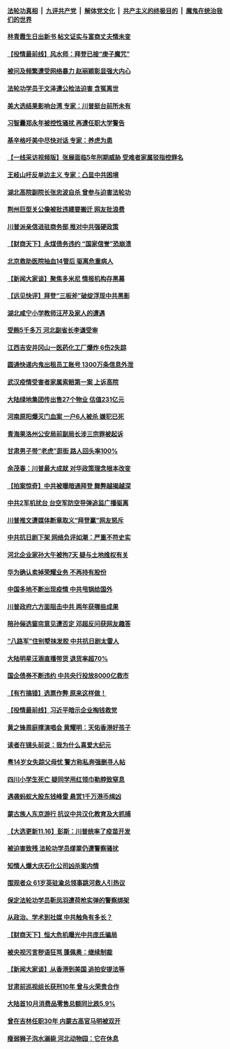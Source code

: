 ####  [法轮功真相](../../../../basic/blob/master/README.md?t=11180902) &nbsp;|&nbsp; [九评共产党](../../../../9ping.md/blob/master/README.md?t=11180902) &nbsp;|&nbsp; [解体党文化](../../../../jtdwh.md/blob/master/README.md?t=11180902)  &nbsp;|&nbsp; [共产主义的终极目的](../../../../gczydzjmd.md/blob/master/README.md?t=11180902) &nbsp;|&nbsp; [魔鬼在统治我们的世界](../../../../mgztzwmdsj.md/blob/master/README.md?t=11180902) 

#### [林青霞生日出新书 帖文证实与富商丈夫情未变](../pages/nsc413/n12556732.md?t=11180902) 

#### [【役情最前线】风水师：拜登已接“庚子魔咒”](../pages/nsc413/n12556474.md?t=11180902) 

#### [被问及频繁遭受网络暴力 赵丽颖彰显强大内心](../pages/nsc413/n12556538.md?t=11180902) 

#### [法轮功学员于文泽遭公检法迫害 含冤离世](../pages/nsc413/n12555506.md?t=11180902) 

#### [美大选结果影响台湾 专家：川普挺台前所未有](../pages/nsc413/n12553940.md?t=11180902) 

#### [习智囊郑永年被控性骚扰 再遭任职大学警告](../pages/nsc413/n12556659.md?t=11180902) 

#### [基辛格吁美中尽快对话 专家：养虎为患](../pages/nsc413/n12556431.md?t=11180902) 

#### [【一线采访视频版】张展面临5年刑期威胁 受难者家属驳指控罪名](../pages/nsc413/n12555586.md?t=11180902) 

#### [王岐山吁反单边主义 专家：凸显中共困境](../pages/nsc413/n12556402.md?t=11180902) 

#### [湖北高院副院长张忠波自杀 曾参与迫害法轮功](../pages/nsc413/n12556168.md?t=11180902) 

#### [荆州巨型关公像被批违建要搬迁 网友批浪费](../pages/nsc413/n12556319.md?t=11180902) 

#### [川普派亲信进驻商务部 推对中共强硬政策](../pages/nsc413/n12556280.md?t=11180902) 

#### [【财商天下】永煤债务违约 “国家信誉”恐崩溃](../pages/nsc413/n12556362.md?t=11180902) 

#### [北京救助医院抽血14管后 驱离危重病人](../pages/nsc413/n12556062.md?t=11180902) 

#### [【新闻大家谈】聚焦多米尼 情报机构存黑幕](../pages/nsc413/n12556254.md?t=11180902) 

#### [【远见快评】拜登“三板斧”破绽浮现中共黑影](../pages/nsc413/n12554631.md?t=11180902) 

#### [湖北咸宁小学教师汪芹及家人的遭遇](../pages/nsc413/n12553830.md?t=11180902) 

#### [受贿5千多万 河北副省长李谦受审](../pages/nsc413/n12555812.md?t=11180902) 

#### [江西吉安井冈山一医药化工厂爆炸 6伤2失踪](../pages/nsc413/n12555656.md?t=11180902) 

#### [圆通快递内鬼出租员工账号 1300万条信息外泄](../pages/nsc413/n12555032.md?t=11180902) 

#### [武汉疫情受害者家属索赔第一案 上诉高院](../pages/nsc413/n12555028.md?t=11180902) 

#### [大陆绿地集团传出售27个物业 估值231亿元](../pages/nsc413/n12555017.md?t=11180902) 

#### [河南原阳爆灭门血案 一户6人被杀 嫌犯已死](../pages/nsc413/n12555528.md?t=11180902) 

#### [青海果洛州公安局前副局长涉三宗罪被起诉](../pages/nsc413/n12555402.md?t=11180902) 

#### [甘肃男子带“老虎”逛街 路人回头率100%](../pages/nsc413/n12555428.md?t=11180902) 

#### [余茂春：川普最大成就 对华政策理念根本改变](../pages/nsc413/n12554926.md?t=11180902) 

#### [【拍案惊奇】中共被曝暗通拜登 舞弊越揭越深](../pages/nsc413/n12554988.md?t=11180902) 

#### [中共2军机扰台 台空军防空导弹追监广播驱离](../pages/nsc413/n12554768.md?t=11180902) 

#### [川普推文遭媒体断章取义“拜登赢”网友怒斥](../pages/nsc413/n12553363.md?t=11180902) 

#### [中共抗日剧下架 网络负评如潮：严重不符史实](../pages/nsc413/n12554817.md?t=11180902) 

#### [河北企业家孙大午被拘7天 疑与土地维权有关](../pages/nsc413/n12553018.md?t=11180902) 

#### [华为确认卖掉荣耀业务 不再持有股份](../pages/nsc413/n12554850.md?t=11180902) 

#### [中国多地不断出现疫情 中共甩锅给国外](../pages/nsc413/n12554786.md?t=11180902) 


#### [川普政府六方面阻击中共 两年获哪些成果](../pages/nsc413/n12554731.md?t=11180902) 

#### [陪孙俪选窗帘意见遭否定 邓超反问获网友趣答](../pages/nsc413/n12554623.md?t=11180902) 

#### [“八路军”住别墅抹发胶 中共抗日剧太雷人](../pages/nsc413/n12554448.md?t=11180902) 

#### [大陆明星汪涵直播带货 退货率超70%](../pages/nsc413/n12553010.md?t=11180902) 

#### [国企债券不断违约 中共央行投放8000亿救市](../pages/nsc413/n12554567.md?t=11180902) 

#### [【有冇搞错】选票作弊 原来这样做！](../pages/nsc413/n12554066.md?t=11180902) 

#### [【役情最前线】习近平暗示企业掏钱救党](../pages/nsc413/n12554404.md?t=11180902) 

#### [黄之锋周庭撑演唱会 黄耀明：天佑香港好孩子](../pages/nsc413/n12554188.md?t=11180902) 

#### [读者在镜头前说：我为什么喜爱大纪元](../pages/nsc413/n12554199.md?t=11180902) 

#### [粤14岁女失踪父母忧 警方称私奔强删寻人帖](../pages/nsc413/n12554264.md?t=11180902) 

#### [四川小学生死亡 疑同学用红领巾勒脖致窒息](../pages/nsc413/n12554175.md?t=11180902) 

#### [遇袭蚂蚁大股东钱峰雷 悬赏1千万港币缉凶](../pages/nsc413/n12554060.md?t=11180902) 

#### [蒙古族人东京游行 抗议中共汉化教育及大抓捕](../pages/nsc413/n12554001.md?t=11180902) 

#### [【大选更新11.16】彭斯：川普统率了疫苗开发](../pages/nsc413/n12553075.md?t=11180902) 

#### [被迫害致残 法轮功学员缪翠仍遭警察骚扰](../pages/nsc413/n12551138.md?t=11180902) 

#### [知情人爆大庆石化公司凶杀案内情](../pages/nsc413/n12553904.md?t=11180902) 

#### [围观者众 61岁英驻渝总领事跳河救人引热议](../pages/nsc413/n12553719.md?t=11180902) 

#### [保定法轮功学员靳凤羽遭荷枪实弹的警察绑架](../pages/nsc413/n12550788.md?t=11180902) 

#### [从政治、学术到社媒 中共触角有多长？](../pages/nsc413/n12553571.md?t=11180902) 

#### [【财商天下】恒大危机曝光中共庞氏骗局](../pages/nsc413/n12553841.md?t=11180902) 

#### [被央视污言秽语狂骂 蓬佩奥：继续制裁](../pages/nsc413/n12553767.md?t=11180902) 

#### [【新闻大家谈】从香港到美国 追拍安提法等](../pages/nsc413/n12553401.md?t=11180902) 

#### [甘肃前巡视组长获刑10年 曾与火荣贵合作](../pages/nsc413/n12553289.md?t=11180902) 

#### [大陆首10月消费品零售总额同比跌5.9%](../pages/nsc413/n12553359.md?t=11180902) 

#### [曾在吉林任职30年 内蒙古高官马明被双开](../pages/nsc413/n12553155.md?t=11180902) 

#### [瘦弱狮子泡水溺毙 河北动物园：它在休息](../pages/nsc413/n12552918.md?t=11180902) 

